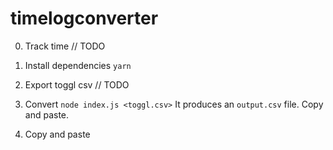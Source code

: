 # timelogconverter

0. Track time
// TODO

1. Install dependencies
`yarn`

2. Export toggl csv
// TODO

3. Convert
`node index.js <toggl.csv>`
It produces an `output.csv` file. Copy and paste.

4. Copy and paste



